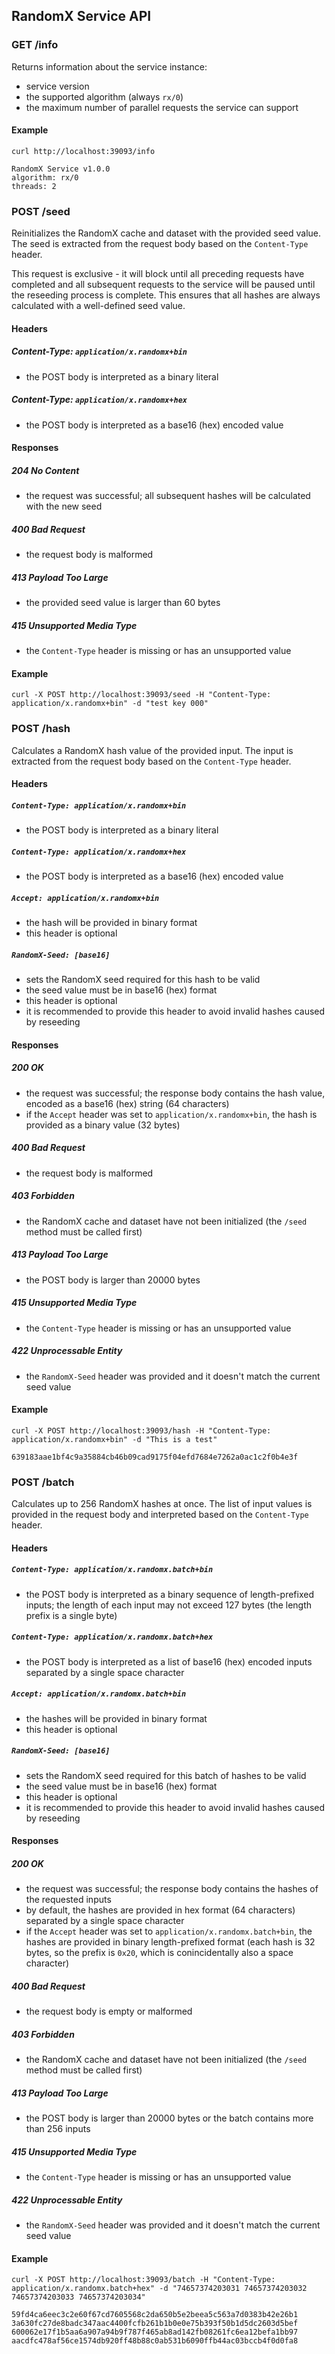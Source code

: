 ## RandomX Service API

### GET /info

Returns information about the service instance:
* service version
* the supported algorithm (always `rx/0`)
* the maximum number of parallel requests the service can support

#### Example

```
curl http://localhost:39093/info
```
```
RandomX Service v1.0.0
algorithm: rx/0
threads: 2
```

### POST /seed

Reinitializes the RandomX cache and dataset with the provided seed value. The seed is extracted from the request body based on the `Content-Type` header.

This request is exclusive - it will block until all preceding requests have completed and all subsequent requests to the service will be paused until the reseeding process is complete. This ensures that all hashes are always calculated with a well-defined seed value.

#### Headers

##### Content-Type: `application/x.randomx+bin`
* the POST body is interpreted as a binary literal

##### Content-Type: `application/x.randomx+hex`
* the POST body is interpreted as a base16 (hex) encoded value

#### Responses
##### 204 No Content
* the request was successful; all subsequent hashes will be calculated with the new seed

##### 400 Bad Request
* the request body is malformed

##### 413 Payload Too Large
* the provided seed value is larger than 60 bytes

##### 415 Unsupported Media Type
* the `Content-Type` header is missing or has an unsupported value

#### Example

```
curl -X POST http://localhost:39093/seed -H "Content-Type: application/x.randomx+bin" -d "test key 000"
```

### POST /hash

Calculates a RandomX hash value of the provided input. The input is extracted from the request body based on the `Content-Type` header.

#### Headers

##### `Content-Type: application/x.randomx+bin`
* the POST body is interpreted as a binary literal

##### `Content-Type: application/x.randomx+hex`
* the POST body is interpreted as a base16 (hex) encoded value

##### `Accept: application/x.randomx+bin`
* the hash will be provided in binary format
* this header is optional

##### `RandomX-Seed: [base16]`
* sets the RandomX seed required for this hash to be valid
* the seed value must be in base16 (hex) format
* this header is optional
* it is recommended to provide this header to avoid invalid hashes caused by reseeding

#### Responses
##### 200 OK
* the request was successful; the response body contains the hash value, encoded as a base16 (hex) string (64 characters)
* if the `Accept` header was set to `application/x.randomx+bin`, the hash is provided as a binary value (32 bytes)

##### 400 Bad Request
* the request body is malformed

##### 403 Forbidden
* the RandomX cache and dataset have not been initialized (the `/seed` method must be called first)

##### 413 Payload Too Large
* the POST body is larger than 20000 bytes

##### 415 Unsupported Media Type
* the `Content-Type` header is missing or has an unsupported value

##### 422 Unprocessable Entity
* the `RandomX-Seed` header was provided and it doesn't match the current seed value

#### Example

```
curl -X POST http://localhost:39093/hash -H "Content-Type: application/x.randomx+bin" -d "This is a test"
```
```
639183aae1bf4c9a35884cb46b09cad9175f04efd7684e7262a0ac1c2f0b4e3f
```

### POST /batch

Calculates up to 256 RandomX hashes at once. The list of input values is provided in the request body and interpreted based on the `Content-Type` header.

#### Headers
##### `Content-Type: application/x.randomx.batch+bin`
* the POST body is interpreted as a binary sequence of length-prefixed inputs; the length of each input may not exceed 127 bytes (the length prefix is a single byte)

##### `Content-Type: application/x.randomx.batch+hex`
* the POST body is interpreted as a list of base16 (hex) encoded inputs separated by a single space character

##### `Accept: application/x.randomx.batch+bin`
* the hashes will be provided in binary format
* this header is optional

##### `RandomX-Seed: [base16]`
* sets the RandomX seed required for this batch of hashes to be valid
* the seed value must be in base16 (hex) format
* this header is optional
* it is recommended to provide this header to avoid invalid hashes caused by reseeding

#### Responses
##### 200 OK
* the request was successful; the response body contains the hashes of the requested inputs
* by default, the hashes are provided in hex format (64 characters) separated by a single space character
* if the `Accept` header was set to `application/x.randomx.batch+bin`, the hashes are provided in binary length-prefixed format (each hash is 32 bytes, so the prefix is `0x20`, which is conincidentally also a space character)

##### 400 Bad Request
* the request body is empty or malformed

##### 403 Forbidden
* the RandomX cache and dataset have not been initialized (the `/seed` method must be called first)

##### 413 Payload Too Large
* the POST body is larger than 20000 bytes or the batch contains more than 256 inputs

##### 415 Unsupported Media Type
* the `Content-Type` header is missing or has an unsupported value

##### 422 Unprocessable Entity
* the `RandomX-Seed` header was provided and it doesn't match the current seed value

#### Example

```
curl -X POST http://localhost:39093/batch -H "Content-Type: application/x.randomx.batch+hex" -d "74657374203031 74657374203032 74657374203033 74657374203034"
```
```
59fd4ca6eec3c2e60f67cd7605568c2da650b5e2beea5c563a7d0383b42e26b1 3a630fc27de8badc347aac4400fcfb261b1b0e0e75b393f50b1d5dc2603d5bef 600062e17f1b5aa6a907a94b9f787f465ab8ad142fb08261fc6ea12befa1bb97 aacdfc478af56ce1574db920ff48b88c0ab531b6090ffb44ac03bccb4f0d0fa8
```
